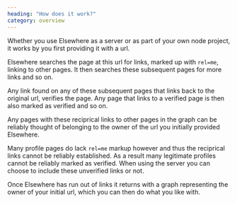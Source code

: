 ```yaml
---
heading: "How does it work?"
category: overview
---
```

Whether you use Elsewhere as a server or as part of your own node project, it works by you first providing it with a url.

Elsewhere searches the page at this url for links, marked up with `rel=me`, linking to other pages. It then searches these subsequent pages for more links and so on.

Any link found on any of these subsequent pages that links back to the original url, verifies the page. Any page that links to a verified page is then also marked as verified and so on.

Any pages with these reciprical links to other pages in the graph can be reliably thought of belonging to the owner of the url you initially provided Elsewhere.

Many profile pages do lack `rel=me` markup however and thus the reciprical links cannot be reliably established. As a result many legitimate profiles cannot be reliably marked as verified. When using the server you can choose to include these unverified links or not.

Once Elsewhere has run out of links it returns with a graph representing the owner of your initial url, which you can then do what you like with.